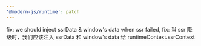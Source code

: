 ```yaml
---
'@modern-js/runtime': patch
---
```


fix: we should inject ssrData & window's data when ssr failed,
fix: 当 ssr 降级时，我们应该注入 ssrData 和 window's data 给 runtimeContext.ssrContext
